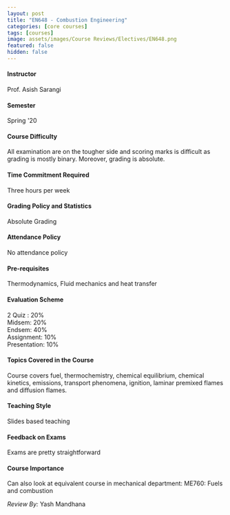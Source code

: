```yaml
---
layout: post
title: "EN648 - Combustion Engineering"
categories: [core courses]
tags: [courses]
image: assets/images/Course Reviews/Electives/EN648.png
featured: false
hidden: false
---
```


#### Instructor
Prof. Asish Sarangi

#### Semester
Spring '20

#### Course Difficulty
All examination are on the tougher side and scoring marks is difficult as grading is mostly binary. Moreover, grading is absolute.

#### Time Commitment Required
Three hours per week

#### Grading Policy and Statistics
Absolute Grading

#### Attendance Policy
No attendance policy

#### Pre-requisites
Thermodynamics, Fluid mechanics and heat transfer

#### Evaluation Scheme
2 Quiz : 20%  
Midsem: 20%  
Endsem: 40%  
Assignment: 10%  
Presentation: 10%

#### Topics Covered in the Course
Course covers fuel, thermochemistry, chemical equilibrium, chemical kinetics, emissions, transport phenomena, ignition, laminar premixed flames and diffusion flames.

#### Teaching Style
Slides based teaching

#### Feedback on Exams
Exams are pretty straightforward

#### Course Importance
Can also look at equivalent course in mechanical department: ME760: Fuels and combustion

*Review By:* Yash Mandhana